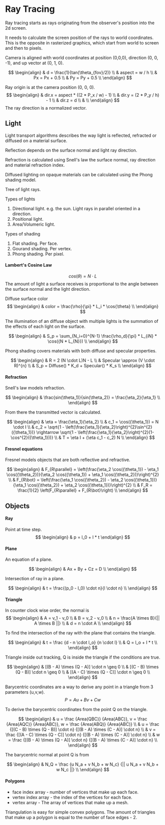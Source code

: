 # Ray Tracing

Ray tracing starts as rays originating from the observer's position into the 2d screen.

It needs to calculate the screen position of the rays to world coordinates. This is the opposite in rasterized graphics, which start from world to screen and then to pixels.

Camera is aligned with world coordinates at position (0,0,0), direction (0, 0, -1), and up vector at (0, 1, 0).


$$
\begin{align}
& d = \frac{1}{tan(\theta_{fov}/2)} \\
& aspect = w / h \\
& Px = Px + 0.5 \\
& Py = Py + 0.5 \\
\end{align}
$$

Ray origin is at the camera position (0, 0, 0).
$$
\begin{align}
& dir.x = aspect * ((2 * P_x / w) - 1) \\
& dir.y = (2 * P_y / h) - 1 \\
& dir.z = d \\
&  \\
\end{align}
$$
The ray direction is a normalized vector.


## Light
Light transport algorithms describes the way light is reflected, refracted or diffused on a material surface.

Reflection depends on the surface normal and light ray direction.

Refraction is calculated using Snell's law the surface normal, ray direction and material refraction index.

Diffused lighting on opaque materials can be calculated using the Phong shading model.


Tree of light rays.


Types of lights
1. Directional light. e.g. the sun. Light rays in parallel oriented in a direction.
2. Positional light.
3. Area/Volumeric light.


Types of shading
1. Flat shading. Per face.
2. Gourand shading. Per vertex.
3. Phong shading. Per pixel.


#### Lambert's Cosine Law
$$
cos(\theta) = N \cdot L
$$
The amount of light a surface receives is proportional to the angle between the surface normal and the light direction.

Diffuse surface color
$$
\begin{align}
& color = \frac{\rho}{\pi} * L_i * \cos{\theta} \\
\end{align}
$$

The illumination of an diffuse object with multiple lights is the summation of the effects of each light on the surface.

$$
\begin{align}
& S_p = \sum_{N_i=0}^{N-1} \frac{\rho_d}{\pi} * L_{iN} * \cos({N * L_{N}}) \\
\end{align}
$$


Phong shading covers materials with both diffuse and specular properties.

$$
\begin{align}
& R = 2 (N \cdot L)N - L \\
& Specular \approx (V \cdot R)^{n} \\
& S_p = Diffuse() * K_d + Specular() * K_s \\
\end{align}
$$

#### Refraction

Snell's law models refraction.

$$
\begin{align}
& \frac{sin(\theta_1)}{sin(\theta_2)} = \frac{\eta_2}{\eta_1} \\
\end{align}
$$

From there the transmitted vector is calculated.

$$
\begin{align}
& \eta = \frac{\eta_1}{\eta_2} \\
& c_1 = \cos({\theta_1}) = N \cdot I \\
& c_2 = \sqrt{1 - \left(\frac{\eta_1}{\eta_2}\right)^{2}\sin^{2}({\theta_1})} \rightarrow \sqrt{1 - \left(\frac{\eta_1}{\eta_2}\right)^{2}(1-\cos^{2}({\theta_1}))} \\
& T = \eta I + (\eta c_1 - c_2) N \\
\end{align}
$$

#### Fresnel equations

Fresnel models objects that are both reflective and refractive.

$$
\begin{align}
& F_{R\parallel} = \left(\frac{\eta_2 \cos({\theta_1}) - \eta_1 \cos({\theta_2})}{\eta_2 \cos({\theta_1}) + \eta_1 \cos({\theta_2})}\right)^{2} \\
& F_{R\bot} = \left(\frac{\eta_1 \cos({\theta_2}) - \eta_2 \cos({\theta_1})}{\eta_1 \cos({\theta_2}) + \eta_2 \cos({\theta_1})}\right)^{2} \\
& F_R = \frac{1}{2} \left(F_{R\parallel} + F_{R\bot}\right) \\
\end{align}
$$

## Objects

#### Ray
Point at time step.
$$
\begin{align}
& p = l_0 + l * t
\end{align}
$$

#### Plane
An equation of a plane.

$$
\begin{align}
& Ax + By + Cz = D   \\
\end{align}
$$


Intersection of ray in a plane.

$$
\begin{align}
& t = \frac{(p_0 - l_0) \cdot n}{l \cdot n} \\
\end{align}
$$


#### Triangle

In counter clock wise order, the normal is
$$
\begin{align}
& A = v_1 - v_0 \\
& B = v_2 - v_0 \\
& n = \frac{A \times B}{|| A \times B ||} \\
& d = n \cdot A \\
\end{align}
$$

To find the intersection of the ray with the plane that contains the triangle.

$$
\begin{align}
& t = \frac {d - n \cdot l_o} {n \cdot l} \\
& Q = l_o  + l * t \\
\end{align}
$$

Triangle inside out tracking, Q is inside the triangle if the conditions are true.

$$
\begin{align}
& [(B - A) \times (Q - A)] \cdot n \geq  0 \\
& [(C - B) \times (Q - B)] \cdot n \geq  0 \\
& [(A - C) \times (Q - C)] \cdot n \geq  0 \\
\end{align}
$$

Barycentric coordinates are a way to derive any point in a triangle from 3 parameters (u,v,w).
$$
P = Au + Bv + Cw
$$

To derive the barycentric coordinates from the point Q on the triangle.

$$
\begin{align}
& u = \frac {Area(QBC)} {Area(ABC)}, v = \frac {Area(AQC)} {Area(ABC)}, w = \frac {Area(ABQ)} {Area(ABC)} \\
& u = \frac {[(C - B) \times (Q - B)] \cdot n} {[(B - A) \times (C - A)] \cdot n} \\
& v = \frac {[(A - C) \times (Q - C)] \cdot n} {[(B - A) \times (C - A)] \cdot n} \\
& w = \frac {[(B - A) \times (Q - A)] \cdot n} {[(B - A) \times (C - A)] \cdot n} \\
\end{align}
$$

The barycentric normal at point Q is from 

$$
\begin{align}
& N_Q = \frac {u N_a + v N_b + w N_c} {|| u N_a + v N_b + w N_c ||} \\
\end{align}
$$

#### Polygons
- face index array - number of vertices that make up each face.
- vertex index array - the index of the vertices for each face.
- vertex array - The array of vertices that make up a mesh.

Triangulation is easy for simple convex polygons. The amount of triangles that make up a polygon is equal to the number of face edges - 2.

